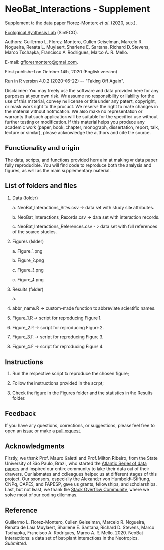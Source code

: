 # NeoBat_Interactions - Supplement

Supplement to the data paper Florez-Montero *et al*. (2020, sub.).

[Ecological Synthesis Lab](https://marcomellolab.wordpress.com) (SintECO).

Authors: Guillermo L. Florez-Montero, Cullen Geiselman, Marcelo R. Nogueira, Renata L. Muylaert, Sharlene E. Santana, Richard D. Stevens, Marco Tschapka, Francisco A. Rodrigues, Marco A. R. Mello.

E-mail: gflorezmontero@gmail.com. 

First published on October 14th, 2020 (English version).

Run in R version 4.0.2 (2020-06-22) -- "Taking Off Again".

Disclaimer: You may freely use the software and data provided here for any purposes at your own risk. We assume no responsibility or liability for the use of this material, convey no license or title under any patent, copyright, or mask work right to the product. We reserve the right to make changes in the material without notification. We also make no representation or warranty that such application will be suitable for the specified use without further testing or modification. If this material helps you produce any academic work (paper, book, chapter, monograph, dissertation, report, talk, lecture or similar), please acknowledge the authors and cite the source.


## Functionality and origin

The data, scripts, and functions provided here aim at making or data paper fully reproducible. You will find code to reproduce both the analysis and figures, as well as the main supplementary material.


## List of folders and files

1. Data (folder)

    a. NeoBat_Interactions_Sites.csv -> data set with study site attributes.
    
    b. NeoBat_Interactions_Records.csv -> data set with interaction records.

    c. NeoBat_Interactions_References.csv - > data set with full references of the source studies.
    

2. Figures (folder)

    a. Figure_1.png

    b. Figure_2.png
    
    c. Figure_3.png

    c. Figure_4.png


3. Results (folder)

    a. 


4. abbr_name.R -> custom-made function to abbreviate scientific names.

5. Figure_1.R -> script for reproducing Figure 1.

6. Figure_2.R -> script for reproducing Figure 2.

7. Figure_3.R -> script for reproducing Figure 3.

8. Figure_4.R -> script for reproducing Figure 4.


## Instructions

1. Run the respective script to reproduce the chosen figure;

2. Follow the instructions provided in the script;

3. Check the figure in the Figures folder and the statistics in the Results folder.


## Feedback

If you have any questions, corrections, or suggestions, please feel free to open an [issue](https://github.com/gflorezm/NeoBat_Interactions/issues) or make a [pull request](https://github.com/gflorezm/NeoBat_Interactions/pulls).


## Acknowledgments

Firstly, we thank Prof. Mauro Galetti and Prof. Milton Ribeiro, from the State University of São Paulo, Brazil, who started the [Atlantic Series of data papers](https://esajournals.onlinelibrary.wiley.com/doi/toc/10.1002/(ISSN)1939-9170.AtlanticPapers) and inspired our entire community to take their data out of their drawers. Our labmates and colleagues helped us at different stages of this project. Our sponsors, especially the Alexander von Humboldt-Stiftung, CNPq, CAPES, and FAPESP, gave us grants, fellowships, and scholarships. Last, but not least, we thank the [Stack Overflow Community](https://stackoverflow.com), where we solve most of our coding dilemmas.


## Reference

Guillermo L. Florez-Montero, Cullen Geiselman, Marcelo R. Nogueira, Renata de Lara Muylaert, Sharlene E. Santana, Richard D. Stevens, Marco Tschapka, Francisco A. Rodrigues, Marco A. R. Mello. 2020. NeoBat Interactions: a data set of bat-plant interactions in the Neotropics. *Submitted*.

